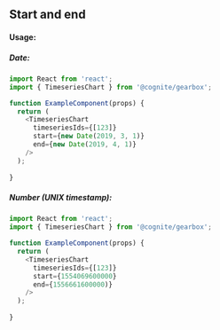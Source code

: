 ## Start and end

<!-- STORY -->

#### Usage:
##### Date:

```typescript jsx
import React from 'react';
import { TimeseriesChart } from '@cognite/gearbox';

function ExampleComponent(props) {
  return (
    <TimeseriesChart 
      timeseriesIds={[123]} 
      start={new Date(2019, 3, 1)}
      end={new Date(2019, 4, 1)} 
    />
  );
  
}
```

##### Number (UNIX timestamp):

```typescript jsx
import React from 'react';
import { TimeseriesChart } from '@cognite/gearbox';

function ExampleComponent(props) {
  return (
    <TimeseriesChart 
      timeseriesIds={[123]} 
      start={1554069600000}
      end={1556661600000)} 
    />
  );
  
}
```
